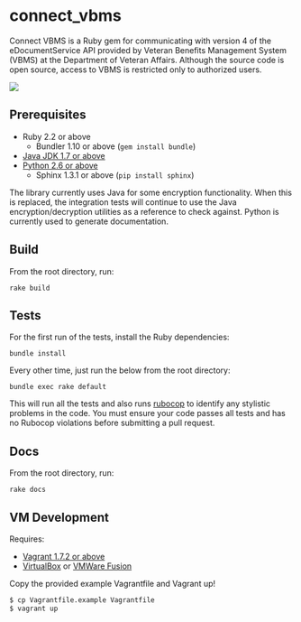 # connect_vbms

Connect VBMS is a Ruby gem for communicating with version 4 of the eDocumentService API provided by Veteran Benefits Management System (VBMS) at the Department of Veteran Affairs. Although the source code is open source, access to VBMS is restricted only to authorized users.

![](https://travis-ci.org/department-of-veterans-affairs/connect_vbms.svg?branch=master)

## Prerequisites

- Ruby 2.2 or above
	- Bundler 1.10 or above (`gem install bundle`)
- [Java JDK 1.7 or above](http://www.oracle.com/technetwork/java/javase/downloads/index.html)
- [Python 2.6 or above](https://www.python.org/downloads/)
	- Sphinx 1.3.1 or above (`pip install sphinx`)

The library currently uses Java for some encryption functionality. When this is replaced, the integration tests will continue to use the Java encryption/decryption utilities as a reference to check against. Python is currently used to generate documentation.

## Build

From the root directory, run:

`rake build`

## Tests

For the first run of the tests, install the Ruby dependencies:

`bundle install`

Every other time, just run the below from the root directory:

`bundle exec rake default`

This will run all the tests and also runs [rubocop](http://batsov.com/rubocop/) to identify any stylistic problems in the code. You must ensure your code passes all tests and has no Rubocop violations before submitting a pull request.

## Docs

From the root directory, run:

`rake docs`

## VM Development

Requires:
  - [Vagrant 1.7.2 or above](http://www.vagrantup.com/downloads.html)
  - [VirtualBox](https://www.virtualbox.org/wiki/Downloads) or [VMWare Fusion](https://www.vmware.com/go/downloadfusion)

Copy the provided example Vagrantfile and Vagrant up!
```bash
$ cp Vagrantfile.example Vagrantfile
$ vagrant up
```

